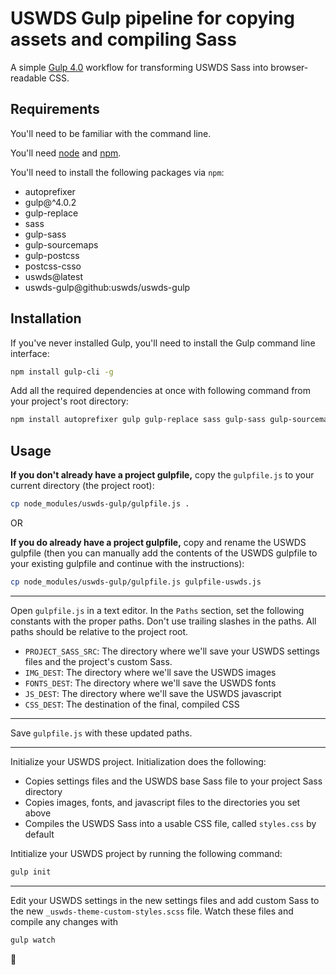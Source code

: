 # USWDS Gulp pipeline for copying assets and compiling Sass

A simple [Gulp 4.0](https://gulpjs.com/) workflow for transforming USWDS Sass into browser-readable CSS.

## Requirements

You'll need to be familiar with the command line.

You'll need [node](https://nodejs.org/en/download/) and [npm](https://www.npmjs.com/get-npm).

You'll need to install the following packages via `npm`:

- autoprefixer
- gulp@^4.0.2
- gulp-replace
- sass
- gulp-sass
- gulp-sourcemaps
- gulp-postcss
- postcss-csso
- uswds@latest
- uswds-gulp@github:uswds/uswds-gulp

## Installation

If you've never installed Gulp, you'll need to install the Gulp command line interface:

```bash
npm install gulp-cli -g
```

Add all the required dependencies at once with following command from your project's root directory:

```bash
npm install autoprefixer gulp gulp-replace sass gulp-sass gulp-sourcemaps gulp-postcss postcss-csso uswds uswds-gulp@github:uswds/uswds-gulp --save-dev
```

## Usage

**If you don't already have a project gulpfile,** copy the `gulpfile.js` to your current directory (the project root):

```bash
cp node_modules/uswds-gulp/gulpfile.js .
```

OR

**If you do already have a project gulpfile,** copy and rename the USWDS gulpfile (then you can manually add the contents of the USWDS gulpfile to your existing gulpfile and continue with the instructions):

```bash
cp node_modules/uswds-gulp/gulpfile.js gulpfile-uswds.js
```

---

Open `gulpfile.js` in a text editor. In the `Paths` section, set the following constants with the proper paths. Don't use trailing slashes in the paths. All paths should be relative to the project root.

- `PROJECT_SASS_SRC`: The directory where we'll save your USWDS settings files and the project's custom Sass.
- `IMG_DEST`: The directory where we'll save the USWDS images
- `FONTS_DEST`: The directory where we'll save the USWDS fonts
- `JS_DEST`: The directory where we'll save the USWDS javascript
- `CSS_DEST`: The destination of the final, compiled CSS

---

Save `gulpfile.js` with these updated paths.

---

Initialize your USWDS project. Initialization does the following:

- Copies settings files and the USWDS base Sass file to your project Sass directory
- Copies images, fonts, and javascript files to the directories you set above
- Compiles the USWDS Sass into a usable CSS file, called `styles.css` by default

Intitialize your USWDS project by running the following command:

```bash
gulp init
```

---

Edit your USWDS settings in the new settings files and add custom Sass to the new `_uswds-theme-custom-styles.scss` file. Watch these files and compile any changes with

```bash
gulp watch
```

:rocket:
